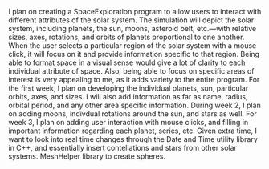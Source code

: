 I plan on creating a SpaceExploration program to allow users to interact with different attributes of the solar system. The simulation will depict the solar system, including planets, the sun, moons, asteroid belt, etc.—with relative sizes, axes, rotations, and orbits of planets proportional to one another. When the user selects a particular region of the solar system with a mouse click, it will focus on it and provide information specific to that region. 
Being able to format space in a visual sense would give a lot of clarity to each individual attribute of space. Also, being able to focus on specific areas of interest is very appealing to me, as it adds variety to the entire program.
For the first week, I plan on developing the individual planets, sun, particular orbits, axes, and sizes. I will also add information as far as name, radius, orbital period, and any other area specific information. 
During week 2, I plan on adding moons, indivdual rotations around the sun, and stars as well. For week 3, I plan on adding user interaction with mouse clicks, and filling in important information regarding each planet, series, etc. Given extra time, I want to look into real time changes through the Date and Time utility library in C++, and essentially insert contellations and stars from other solar systems. MeshHelper library to create spheres.

